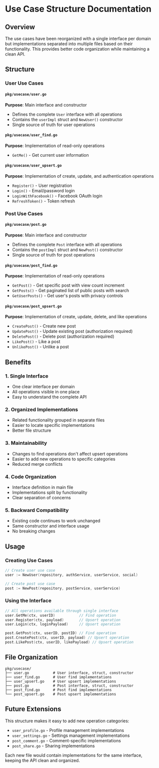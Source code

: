 # Use Case Structure Documentation

## Overview

The use cases have been reorganized with a single interface per domain but implementations separated into multiple files based on their functionality. This provides better code organization while maintaining a clean API.

## Structure

### User Use Cases

#### `pkg/usecase/user.go`
**Purpose**: Main interface and constructor
- Defines the complete `User` interface with all operations
- Contains the `userImpl` struct and `NewUser()` constructor
- Single source of truth for user operations

#### `pkg/usecase/user_find.go`
**Purpose**: Implementation of read-only operations
- `GetMe()` - Get current user information

#### `pkg/usecase/user_upsert.go`
**Purpose**: Implementation of create, update, and authentication operations
- `Register()` - User registration
- `Login()` - Email/password login
- `LoginWithFacebook()` - Facebook OAuth login
- `RefreshToken()` - Token refresh

### Post Use Cases

#### `pkg/usecase/post.go`
**Purpose**: Main interface and constructor
- Defines the complete `Post` interface with all operations
- Contains the `postImpl` struct and `NewPost()` constructor
- Single source of truth for post operations

#### `pkg/usecase/post_find.go`
**Purpose**: Implementation of read-only operations
- `GetPost()` - Get specific post with view count increment
- `GetPosts()` - Get paginated list of public posts with search
- `GetUserPosts()` - Get user's posts with privacy controls

#### `pkg/usecase/post_upsert.go`
**Purpose**: Implementation of create, update, delete, and like operations
- `CreatePost()` - Create new post
- `UpdatePost()` - Update existing post (authorization required)
- `DeletePost()` - Delete post (authorization required)
- `LikePost()` - Like a post
- `UnlikePost()` - Unlike a post

## Benefits

### 1. **Single Interface**
- One clear interface per domain
- All operations visible in one place
- Easy to understand the complete API

### 2. **Organized Implementations**
- Related functionality grouped in separate files
- Easier to locate specific implementations
- Better file structure

### 3. **Maintainability**
- Changes to find operations don't affect upsert operations
- Easier to add new operations to specific categories
- Reduced merge conflicts

### 4. **Code Organization**
- Interface definition in main file
- Implementations split by functionality
- Clear separation of concerns

### 5. **Backward Compatibility**
- Existing code continues to work unchanged
- Same constructor and interface usage
- No breaking changes

## Usage

### Creating Use Cases
```go
// Create user use case
user := NewUser(repository, authService, userService, social)

// Create post use case
post := NewPost(repository, postService, userService)
```

### Using the Interface
```go
// All operations available through single interface
user.GetMe(ctx, userID)           // Find operation
user.Register(ctx, payload)       // Upsert operation
user.Login(ctx, loginPayload)     // Upsert operation

post.GetPost(ctx, userID, postID) // Find operation
post.CreatePost(ctx, userID, payload) // Upsert operation
post.LikePost(ctx, userID, likePayload) // Upsert operation
```

## File Organization

```
pkg/usecase/
├── user.go           # User interface, struct, constructor
├── user_find.go      # User find implementations
├── user_upsert.go    # User upsert implementations
├── post.go           # Post interface, struct, constructor
├── post_find.go      # Post find implementations
└── post_upsert.go    # Post upsert implementations
```

## Future Extensions

This structure makes it easy to add new operation categories:

- `user_profile.go` - Profile management implementations
- `user_settings.go` - Settings management implementations
- `post_comment.go` - Comment-specific implementations
- `post_share.go` - Sharing implementations

Each new file would contain implementations for the same interface, keeping the API clean and organized. 